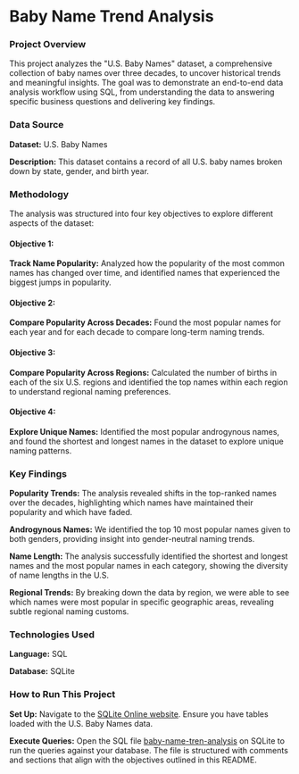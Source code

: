 # Baby Name Trend Analysis
### Project Overview
This project analyzes the "U.S. Baby Names" dataset, a comprehensive collection of baby names over three decades, to uncover historical trends and meaningful insights. The goal was to demonstrate an end-to-end data analysis workflow using SQL, from understanding the data to answering specific business questions and delivering key findings.
<br>

### Data Source
**Dataset:** U.S. Baby Names

**Description:** This dataset contains a record of all U.S. baby names broken down by state, gender, and birth year.
<br>

### Methodology
The analysis was structured into four key objectives to explore different aspects of the dataset:

#### Objective 1: 
**Track Name Popularity:** Analyzed how the popularity of the most common names has changed over time, and identified names that experienced the biggest jumps in popularity.

#### Objective 2: 
**Compare Popularity Across Decades:** Found the most popular names for each year and for each decade to compare long-term naming trends.

#### Objective 3: 
**Compare Popularity Across Regions:** Calculated the number of births in each of the six U.S. regions and identified the top names within each region to understand regional naming preferences.

#### Objective 4: 
**Explore Unique Names:** Identified the most popular androgynous names, and found the shortest and longest names in the dataset to explore unique naming patterns.
<br>

### Key Findings
**Popularity Trends:** The analysis revealed shifts in the top-ranked names over the decades, highlighting which names have maintained their popularity and which have faded.

**Androgynous Names:** We identified the top 10 most popular names given to both genders, providing insight into gender-neutral naming trends.

**Name Length:** The analysis successfully identified the shortest and longest names and the most popular names in each category, showing the diversity of name lengths in the U.S.

**Regional Trends:** By breaking down the data by region, we were able to see which names were most popular in specific geographic areas, revealing subtle regional naming customs.
<br>

### Technologies Used
**Language:** SQL

**Database:** SQLite
<br>

### How to Run This Project
**Set Up:** Navigate to the [SQLite Online website](https://sqliteonline.com/). Ensure you have tables loaded with the U.S. Baby Names data.

**Execute Queries:** Open the SQL file [baby-name-tren-analysis](BabyNameTrendAnalysis.sql) on SQLite to run the queries against your database. The file is structured with comments and sections that align with the objectives outlined in this README.
